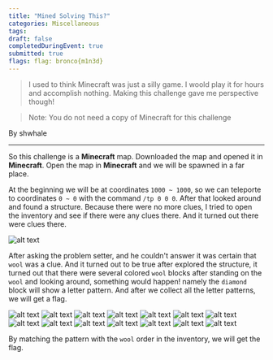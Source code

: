 ```yaml
---
title: "Mined Solving This?"
categories: Miscellaneous
tags: 
draft: false
completedDuringEvent: true
submitted: true
flags: flag: bronco{m1n3d}
---
```

> I used to think Minecraft was just a silly game. I woold play it for hours and accomplish nothing. Making this challenge gave me perspective though!

> Note: You do not need a copy of Minecraft for this challenge

By shwhale

---

So this challenge is a **Minecraft** map. Downloaded the map and opened it in **Minecraft**. Open the map in **Minecraft** and we will be spawned in a far place.

At the beginning we will be at coordinates `1000 ~ 1000`, so we can teleporte to coordinates `0 ~ 0` with the command `/tp 0 0 0`. After that looked around and found a structure. Because there were no more clues, I tried to open the inventory and see if there were any clues there. And it turned out there were clues there.

![alt text](image.png)

After asking the problem setter, and he couldn't answer it was certain that `wool` was a clue. And it turned out to be true after explored the structure, it turned out that there were several colored `wool` blocks after standing on the `wool` and looking around, something would happen! namely the `diamond` block will show a letter pattern. And after we collect all the letter patterns, we will get a flag.

![alt text](<Screenshot (412).png>) ![alt text](<Screenshot (413).png>) ![alt text](<Screenshot (414).png>) ![alt text](<Screenshot (415).png>) ![alt text](<Screenshot (416).png>) ![alt text](<Screenshot (417).png>) ![alt text](<Screenshot (418).png>) ![alt text](<Screenshot (419).png>) ![alt text](<Screenshot (420).png>) ![alt text](<Screenshot (421).png>) ![alt text](<Screenshot (422).png>) ![alt text](<Screenshot (423).png>) ![alt text](<Screenshot (424).png>) ![alt text](<Screenshot (425).png>) 

By matching the pattern with the `wool` order in the inventory, we will get the flag.
